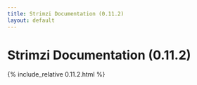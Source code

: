 ```yaml
---
title: Strimzi Documentation (0.11.2)
layout: default
---
```


<h1>Strimzi Documentation (0.11.2)</h1>

{% include_relative 0.11.2.html %}
